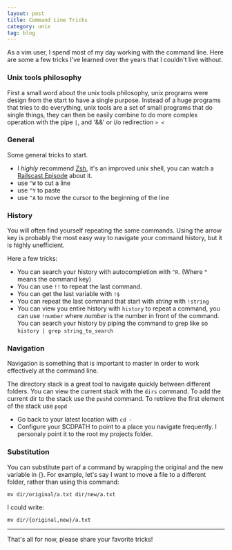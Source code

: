 ```yaml
---
layout: post
title: Command Line Tricks
category: unix
tag: blog
---
```


As a vim user, I spend most of my day working with the command line.
Here are some a few tricks I've learned over the years that I couldn't live without. 

### Unix tools philosophy

First a small word about the unix tools philosophy, unix programs were design from the start to have a single purpose.
Instead of a huge programs that tries to do everything, unix tools are a set of small programs that do single things, they can then be easily combine to do more complex operation with the pipe `|`, and '&&' or i/o redirection `> <`

### General

Some general tricks to start.

* I *highly* recommend [Zsh](http://www.zsh.org/), it's an improved unix shell, you can watch a [Railscast Episode](http://railscasts.com/episodes/308-oh-my-zsh) about it.
* use `^W` to cut a line
* use `^Y` to paste
* use `^A` to move the cursor to the beginning of the line

### History

You will often find yourself repeating the same commands.
Using the arrow key is probably the most easy way to navigate your command history, but it is highly unefficient.

Here a few tricks:

* You can search your history with autocompletion with `^R`. (Where ^ means the command key)
* You can use `!!` to repeat the last command.
* You can get the last variable with `!$`
* You can repeat the last command that start with _string_ with `!string`
* You can view you entire history with `history` to repeat a command, you can use `!number` where _number_ is the number in front of the command. You can search your history by piping the command to grep like so `history | grep string_to_search`

### Navigation

Navigation is something that is important to master in order to work effectively at the command line.

The directory stack is a great tool to navigate quickly between different folders.
You can view the current stack with the `dirs` command.
To add the current dir to the stack use the `pushd` command.
To retrieve the first element of the stack use `popd`

* Go back to your latest location with `cd -`
* Configure your $CDPATH to point to a place you navigate frequently. I personaly point it to the root my projects folder.

### Substitution

You can substitute part of a command by wrapping the original and the new variable in {}.
For example, let's say I want to move a file to a different folder, rather than using this command:

`mv dir/original/a.txt dir/new/a.txt`

I could write:

`mv dir/{original,new}/a.txt`

---

That's all for now, please share your favorite tricks!
